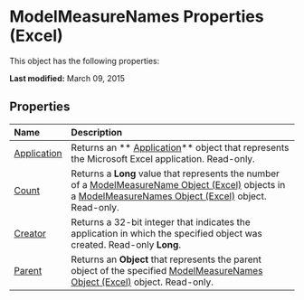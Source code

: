 
# ModelMeasureNames Properties (Excel)
This object has the following properties:

 **Last modified:** March 09, 2015


## Properties



|**Name**|**Description**|
|:-----|:-----|
| [Application](c755709d-d0f0-ac56-8d57-39230fd92486.md)|Returns an  ** [Application](19b73597-5cf9-4f56-8227-b5211f657f6f.md)** object that represents the Microsoft Excel application. Read-only.|
| [Count](37613db2-ce20-e6aa-1bad-736b89c7842b.md)|Returns a  **Long** value that represents the number of a [ModelMeasureName Object (Excel)](91151066-7217-d589-63c7-a21431671397.md) objects in a [ModelMeasureNames Object (Excel)](a4675c29-6c0d-a2fa-3428-280296f4cb59.md) object. Read-only.|
| [Creator](72559b81-60db-62d2-db66-04957d3a180e.md)|Returns a 32-bit integer that indicates the application in which the specified object was created. Read-only  **Long**.|
| [Parent](028ffd8d-ded4-72af-8b54-fa4e8f267a16.md)|Returns an  **Object** that represents the parent object of the specified [ModelMeasureNames Object (Excel)](a4675c29-6c0d-a2fa-3428-280296f4cb59.md) object. Read-only.|

